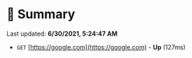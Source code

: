 # 📖 Summary
Last updated: **6/30/2021, 5:24:47 AM**

- `GET` [https://google.com](https://google.com) - **Up** (127ms)
